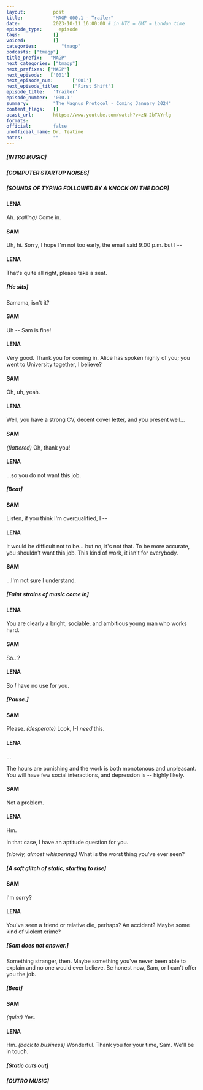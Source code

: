 ```yaml
---
layout:          post
title:           "MAGP 000.1 - Trailer"
date:            2023-10-11 16:00:00 # in UTC = GMT = London time
episode_type:      episode
tags:            []
voiced:          []
categories:			"tmagp"
podcasts: ["tmagp"]
title_prefix:	"MAGP"
next_categories: ["tmagp"]
next_prefixes: ["MAGP"]
next_episode:	['001']
next_episode_num:		['001']
next_episode_title:		["First Shift"]
episode_title:   'Trailer'
episode_number:  '000.1'
summary:         "The Magnus Protocol - Coming January 2024"
content_flags:   []
acast_url:       https://www.youtube.com/watch?v=zN-2bTAYrlg
formats:
official:        false
unofficial_name: Dr. Teatime
notes:           ""
---
```


##### [INTRO MUSIC]

##### [COMPUTER STARTUP NOISES]

##### [SOUNDS OF TYPING FOLLOWED BY A KNOCK ON THE DOOR]

#### LENA

Ah. _(calling)_ Come in.

#### SAM

Uh, hi. Sorry, I hope I'm not too early, the email said 9:00 p.m. but I --

#### LENA

That's quite all right, please take a seat.

##### [He sits]

Samama, isn't it?

#### SAM

Uh -- Sam is fine!

#### LENA 

Very good. Thank you for coming in. Alice has spoken highly of you; you went to University together, I believe?

#### SAM

Oh, uh, yeah.

#### LENA

Well, you have a strong CV, decent cover letter, and you present well...

#### SAM

_(flattered)_ Oh, thank you!

#### LENA

...so you do not want this job.

##### [Beat]

#### SAM

Listen, if you think I'm overqualified, I --

#### LENA

It would be difficult not to be... but no, it's not that. To be more accurate, you shouldn't want this job. This kind of work, it isn't for everybody. 

#### SAM

...I'm not sure I understand. 

##### [Faint strains of music come in]

#### LENA

You are clearly a bright, sociable, and ambitious young man who works hard. 

#### SAM

So...?

#### LENA

So *I* have no use for you.

##### [Pause.]

#### SAM

Please. _(desperate)_ Look, I-I *need* this.

#### LENA

...

The hours are punishing and the work is both monotonous and unpleasant. You will have few social interactions, and depression is -- highly likely.

#### SAM

Not a problem.

#### LENA

Hm.

In that case, I have an aptitude question for you.

_(slowly, almost whispering:)_ What is the worst thing you've ever seen?

##### [A soft glitch of static, starting to rise]

#### SAM

I'm sorry?

#### LENA

You've seen a friend or relative die, perhaps? An accident? Maybe some kind of violent crime?

##### [Sam does not answer.]

Something stranger, then. Maybe something you've never been able to explain and no one would ever believe. Be honest now, Sam, or I can't offer you the job.

##### [Beat]

#### SAM

_(quiet)_ Yes.

#### LENA

Hm. _(back to business)_ Wonderful. Thank you for your time, Sam. We'll be in touch.

##### [Static cuts out]

##### [OUTRO MUSIC]